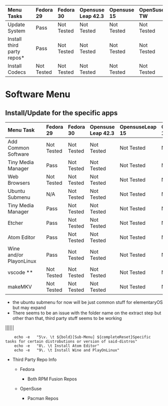 

| Menu Tasks                 |  | Fedora 29  | Fedora 30  | Opensuse Leap 42.3 | Opensuse 15 | OpenSuse TW |            |
|:---------------------------|:-|:-----------|:-----------|:-------------------|:------------|:------------|:-----------|
| Update System              |  | Pass | Not Tested | Not Tested         | Not Tested  | Not Tested  | Not Tested |
| Install third party repos* |  | Pass | Not Tested | Not Tested         | Not Tested  | Not Tested  | Not Tested |
| Install Codecs             |  | Not Tested | Not Tested | Not Tested         | Not Tested  | Not Tested  | Not Tested |



# Software Menu
## Install/Update for the specific apps

| Menu Task               |  | Fedora 29  | Fedora 30  | Opensuse Leap 42.3 | OpensuseLeap 15 | OpensuseLeap 15.1 | Opensuse TW |
|:------------------------|:-|:-----------|:-----------|:-------------------|:----------------|:------------------|:------------|
| Add Common Software     |  | Not Tested | Not Tested | Not Tested         | Not Tested      | Not Tested        | Not Tested  |
| Tiny Media Manager      |  | Pass       | Not Tested | Not Tested         | Not Tested      | Not Tested        | Not Tested  |
| Web Browsers            |  | Not Tested | Not Tested | Not Tested         | Not Tested      | Not Tested        | Not Tested  |
| Ubuntu Submenu          |  | N/A        | Not Tested | Not Tested         | Not Tested      | Not Tested        | Not Tested  |
| Tiny Media Manager      |  | Pass       | Not Tested | Not Tested         | Not Tested      | Not Tested        | Not Tested  |
| Etcher                  |  | Pass       | Not Tested | Not Tested         | Not Tested      | Not Tested        | Not Tested  |
| Atom Editor             |  | Pass       | Not Tested | Not Tested         | Not Tested      | Not Tested        | Not Tested  |
| Wine and/or PlayonLinux |  | Pass       | Not Tested | Not Tested         | Not Tested      | Not Tested        | Not Tested  |
| vscode **               |  | Not Tested | Not Tested | Not Tested         | Not Tested      | Not Tested        | Not Tested  |
| makeMKV                 |  | Not Tested | Not Tested | Not Tested         | Not Tested      | Not Tested        | Not Tested  |



- the ubuntu submenu for now will be just common stuff for elementaryOS but may expand
- There seems to be an issue with the folder name on the extract step but other than that, third party stuff seems to  be working

||||||

```
    echo -e   "5\v. \t ${bold}[Sub-Menu] ${completeReset}Specific tasks for certain distrobutions or version of said-distros"
    echo -e   "8\. \t Install Atom Editor"
    echo -e   "9\. \t Install Wine and PlayOnLinux"
```

- Third Party Repo Info

  - Fedora

    - Both RPM Fusion Repos

  - OpenSuse

    - Pacman Repos
